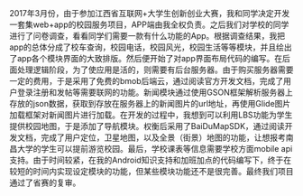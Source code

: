 2017年3月份，由于参加江西省互联网+大学生创新创业大赛，我和同学决定开发一套集web+app的校园服务项目，APP端由我全权负责。之后我们对学校的同学进行了问卷调查，看看同学们需要一款有什么功能的App。根据调查结果，我把app的总体分成了校车查询，校园电话，校园风光，校园生活等等模块，并且绘出了app各个模块界面的大致排版。然后便开始了对app界面布局代码的编写。在后面处理逻辑阶段，为了使应用是活的，则需要有后台服务器。由于购买服务器需要一定的费用，于是采用了免费的bmob后端云，通过阅读官方开发文档，完成了用户登录注册和发帖等需要联网的功能。新闻模块通过使用GSON框架解析服务器上存放的json数据，获取到存放在服务器上的新闻图片的url地址，再使用Glide图片加载框架对新闻图片进行加载。在开发的过程中，我想到可以利用LBS功能为学生提供校园地图，于是添加了导航模块。权衡后采用了BaiDuMapSDK，通过阅读开发文档，完成了用户定位，卫星地图，以及全景（街景）地图的功能，让想报考南昌大学的学生可以提前游览校园。最后，学校课表等信息需要学校方面mobile api支持。由于时间较紧，在我的Android知识支持和加班加点的代码编写下，终于在较短的时间内实现设定模块的功能，但某些模块功能还不是很完善。最终我们项目通过了省赛的复审。
